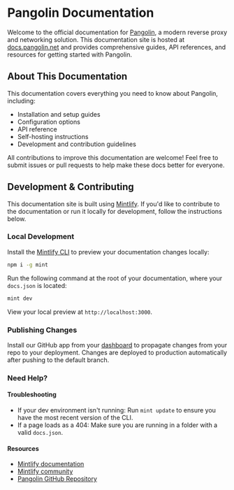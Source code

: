 # Pangolin Documentation

Welcome to the official documentation for [Pangolin](https://github.com/fosrl/pangolin), a modern reverse proxy and networking solution. This documentation site is hosted at [docs.pangolin.net](https://docs.pangolin.net) and provides comprehensive guides, API references, and resources for getting started with Pangolin.

## About This Documentation

This documentation covers everything you need to know about Pangolin, including:
- Installation and setup guides
- Configuration options
- API reference
- Self-hosting instructions
- Development and contribution guidelines

All contributions to improve this documentation are welcome! Feel free to submit issues or pull requests to help make these docs better for everyone.

## Development & Contributing

This documentation site is built using [Mintlify](https://mintlify.com). If you'd like to contribute to the documentation or run it locally for development, follow the instructions below.

### Local Development

Install the [Mintlify CLI](https://www.npmjs.com/package/mint) to preview your documentation changes locally:

```bash
npm i -g mint
```

Run the following command at the root of your documentation, where your `docs.json` is located:

```bash
mint dev
```

View your local preview at `http://localhost:3000`.

### Publishing Changes

Install our GitHub app from your [dashboard](https://dashboard.mintlify.com/settings/organization/github-app) to propagate changes from your repo to your deployment. Changes are deployed to production automatically after pushing to the default branch.

### Need Help?

#### Troubleshooting

- If your dev environment isn't running: Run `mint update` to ensure you have the most recent version of the CLI.
- If a page loads as a 404: Make sure you are running in a folder with a valid `docs.json`.

#### Resources
- [Mintlify documentation](https://mintlify.com/docs)
- [Mintlify community](https://mintlify.com/community)
- [Pangolin GitHub Repository](https://github.com/fosrl/pangolin)

